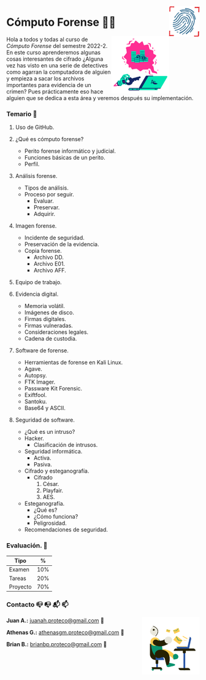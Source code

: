 <p>
  <img src="Img/huella.png" align="right"  width="80" height="80" />
</p>

# Cómputo Forense 🔐🔎

<p>
  <img src="Img/llave.png" align = "right"  width="150" height="150"/>
</p>

Hola a todos y todas al curso de *Cómputo Forense* del semestre 2022-2. En este curso aprenderemos algunas cosas interesantes de cifrado ¿Alguna vez has visto en una serie de detectives como agarran la computadora de alguien y empieza a sacar los archivos importantes para evidencia de un crimen? Pues prácticamente eso hace alguien que se dedica a esta área y veremos después su implementación.

### Temario 📝

1. Uso de GitHub.

2. ¿Qué es cómputo forense?
    - Perito forense informático y judicial.
    - Funciones básicas de un perito.
    - Perfil.

3. Análisis forense.
    - Tipos de análisis.
    - Proceso por seguir.
        * Evaluar.
        * Preservar.
        * Adquirir.

4. Imagen forense.
    - Incidente de seguridad.
    - Preservación de la evidencia.
    - Copia forense.
        * Archivo DD.
        * Archivo E01.
        * Archivo AFF.

5. Equipo de trabajo.

6. Evidencia digital.
    - Memoria volátil.
    - Imágenes de disco.
    - Firmas digitales.
    - Firmas vulneradas.
    - Consideraciones legales.
    - Cadena de custodia.

7. Software de forense.
    - Herramientas de forense en Kali Linux.
    - Agave.
    - Autopsy.
    - FTK Imager.
    - Passware Kit Forensic.
    - Exiftfool.
    - Santoku.
    - Base64 y ASCII.

8. Seguridad de software.
    - ¿Qué es un intruso?
    - Hacker.
        * Clasificación de intrusos.
    - Seguridad informática.
        * Activa.
        * Pasiva.
    - Cifrado y esteganografía.
        * Cifrado
            1. César.
            2. Playfair.
            3. AES.
    - Esteganografía.
        * ¿Qué es?
        * ¿Cómo funciona?
        * Peligrosidad.
    - Recomendaciones de seguridad.
### Evaluación. 🧾

|Tipo  |%|
|------|---|
|Examen|10%|
|Tareas|20%|
|Proyecto|70%|


### Contacto :mailbox_closed: :mailbox_with_no_mail: :mailbox_with_mail: :mailbox:

<p>
  <img src="Img/email.png" align="right"  width="150" height="150" /> 
</p>

**Juan A.:** juanah.proteco@gmail.com :email:

**Athenas G.:** athenasgm.proteco@gmail.com :email:

**Brian B.:** brianbp.proteco@gmail.com :email: